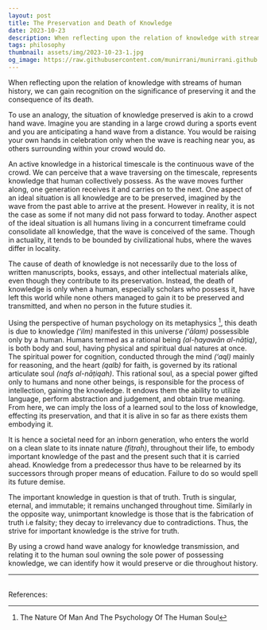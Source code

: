 ```yaml
---
layout: post
title: The Preservation and Death of Knowledge
date: 2023-10-23
description: When reflecting upon the relation of knowledge with streams of human history, we can gain recognition on the significance of preserving it and the consequence of its death.
tags: philosophy
thumbnail: assets/img/2023-10-23-1.jpg
og_image: https://raw.githubusercontent.com/munirrani/munirrani.github.io/main/assets/img/2023-10-23-1.jpg
---
```


When reflecting upon the relation of knowledge with streams of human history, we can gain recognition on the significance of preserving it and the consequence of its death.

To use an analogy, the situation of knowledge preserved is akin to a crowd hand wave. Imagine you are standing in a large crowd during a sports event and you are anticipating a hand wave from a distance. You would be raising your own hands in celebration only when the wave is reaching near you, as others surrounding within your crowd would do.

An active knowledge in a historical timescale is the continuous wave of the crowd. We can perceive that a wave traversing on the timescale, represents knowledge that human collectively possess. As the wave moves further along, one generation receives it and carries on to the next. One aspect of an ideal situation is all knowledge are to be preserved, imagined by the wave from the past able to arrive at the present. However in reality, it is not the case as some if not many did not pass forward to today. Another aspect of the ideal situation is all humans living in a concurrent timeframe could consolidate all knowledge, that the wave is conceived of the same. Though in actuality, it tends to be bounded by civilizational hubs, where the waves differ in locality.

The cause of death of knowledge is not necessarily due to the loss of written manuscripts, books, essays, and other intellectual materials alike, even though they contribute to its preservation. Instead, the death of knowledge is only when a human, especially scholars who possess it, have left this world while none others managed to gain it to be preserved and transmitted, and when no person in the future studies it.

Using the perspective of human psychology on its metaphysics [^1], this death is due to knowledge _(‘ilm)_ manifested in this universe _(‘ālam)_ possessible only by a human. Humans termed as a rational being _(al-ḥayawān al-nāṭiq)_, is both body and soul, having physical and spiritual dual natures at once. The spiritual power for cognition, conducted through the mind _(‘aql)_ mainly for reasoning, and the heart _(qalb)_ for faith, is governed by its rational articulate soul _(nafs al-nāṭiqah)_. This rational soul, as a special power gifted only to humans and none other beings, is responsible for the process of intellection, gaining the knowledge. It endows them the ability to utilize language, perform abstraction and judgement, and obtain true meaning. From here, we can imply the loss of a learned soul to the loss of knowledge, effecting its preservation, and that it is alive in so far as there exists them embodying it.

It is hence a societal need for an inborn generation, who enters the world on a clean slate to its innate nature *(fiṭrah)*, throughout their life, to embody important knowledge of the past and the present such that it is carried ahead. Knowledge from a predecessor thus have to be relearned by its successors through proper means of education. Failure to do so would spell its future demise.

The important knowledge in question is that of truth. Truth is singular, eternal, and immutable; it remains unchanged throughout time. Similarly in the opposite way, unimportant knowledge is those that is the fabrication of truth i.e falsity; they decay to irrelevancy due to contradictions. Thus, the strive for important knowledge is the strive for truth.

By using a crowd hand wave analogy for knowledge transmission, and relating it to the human soul owning the sole power of possessing knowledge, we can identify how it would preserve or die throughout history.

---

<br/>
References:

[^1]: The Nature Of Man And The Psychology Of The Human Soul
